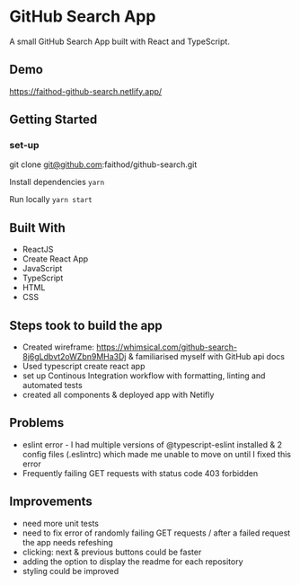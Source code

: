 # GitHub Search App

A small GitHub Search App built with React and TypeScript. 

## Demo

https://faithod-github-search.netlify.app/

## Getting Started

### set-up

git clone git@github.com:faithod/github-search.git

Install dependencies `yarn`

Run locally `yarn start`


## Built With

- ReactJS
- Create React App
- JavaScript
- TypeScript
- HTML
- CSS

## Steps took to build the app

- Created wireframe: https://whimsical.com/github-search-8j6gLdbvt2oWZbn9MHa3Dj & familiarised myself with GitHub api docs
- Used typescript create react app 
- set up Continous Integration workflow with formatting, linting and automated tests
- created all components & deployed app with Netifly

## Problems 

- eslint error  - I had multiple versions of @typescript-eslint installed & 2 config files (.eslintrc) which made me unable to move on until I fixed this error
- Frequently failing GET requests with status code 403 forbidden

## Improvements

- need more unit tests
- need to fix error of randomly failing GET requests / after a failed request the app needs refeshing
- clicking: next & previous buttons could be faster
- adding the option to display the readme for each repository
- styling could be improved

